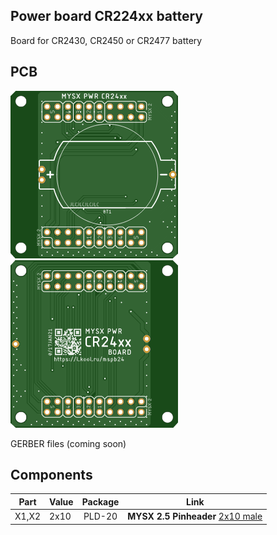## Power board CR224xx battery

Board for CR2430, CR2450 or CR2477 battery

## PCB
![TOP](images/pcb_rev0_top.png) ![Bottom](images/pcb_rev0_bottom.png)

GERBER files (coming soon)

## Components

|Part|Value|Package|Link|
|----|----|:----:|----|
X1,X2   |2x10                |PLD-20|**MYSX 2.5 Pinheader** [2x10 male](http://ali.pub/3063a0 ) 

